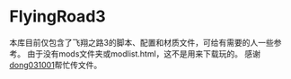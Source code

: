# FlyingRoad3
本库目前仅包含了飞翔之路3的脚本、配置和材质文件，可给有需要的人一些参考。
由于没有mods文件夹或modlist.html，这不是用来下载玩的。
感谢[dong031001](https://github.com/dong031001)帮忙传文件。
